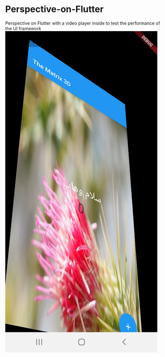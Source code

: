 # Perspective-on-Flutter
Perspective on Flutter with a video player inside to test the performance of the UI framework
![shot](https://github.com/Morteza-Rastgoo/Perspective-on-Flutter/raw/main/Screenshot_20210803-152935.jpg)
